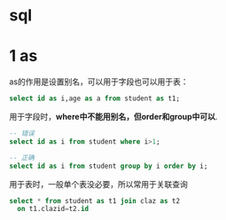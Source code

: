 # sql
# 1 as
as的作用是设置别名，可以用于字段也可以用于表：
```sql
select id as i,age as a from student as t1;
```
用于字段时，**where中不能用别名，但order和group中可以**.
```sql
-- 错误
select id as i from student where i>1;

-- 正确
select id as i from student group by i order by i;
```
用于表时，一般单个表没必要，所以常用于关联查询
```sql
select * from student as t1 join claz as t2
  on t1.clazid=t2.id
```

